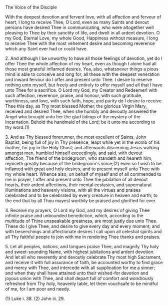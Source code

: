 The Voice of the Disciple

With the deepest devotion and fervent love, with all affection and fervour of heart, I long to receive Thee, O Lord, even as many Saints and devout persons have desired Thee in communicating, who were altogether well pleasing to Thee by their sanctity of life, and dwelt in all ardent devotion. O my God, Eternal Love, my whole Good, Happiness without measure, I long to receive Thee with the most vehement desire and becoming reverence which any Saint ever had or could have.

2\. And although I be unworthy to have all those feelings of devotion, yet do I offer Thee the whole affection of my heart, even as though I alone had all those most grateful inflamed desires. Yea, also, whatsoever things a pious mind is able to conceive and long for, all these with the deepest veneration and inward fervour do I offer and present unto Thee. I desire to reserve nothing unto myself, but freely and entirely to offer myself and all that I have unto Thee for a sacrifice. O Lord my God, my Creator and Redeemer! with such affection, reverence, praise, and honour, with such gratitude, worthiness, and love, with such faith, hope, and purity do I desire to receive Thee this day, as Thy most blessed Mother, the glorious Virgin Mary, received and desired Thee, when she humbly and devoutly answered the Angel who brought unto her the glad tidings of the mystery of the Incarnation. Behold the handmaid of the Lord; be it unto me according to thy word.(1)

3\. And as Thy blessed forerunner, the most excellent of Saints, John Baptist, being full of joy in Thy presence, leapt while yet in the womb of his mother, for joy in the Holy Ghost; and afterwards discerning Jesus walking amongst men, humbled himself exceedingly, and said, with devout affection, The friend of the bridegroom, who standeth and heareth him, rejoiceth greatly because of the bridegroom\'s voice;(2) even so I wish to be inflamed with great and holy desires, and to present myself unto Thee with my whole heart. Whence also, on behalf of myself and of all commended to me in prayer, I offer and present unto Thee the jubilation of all devout hearts, their ardent affections, their mental ecstasies, and supernatural illuminations and heavenly visions, with all the virtues and praises celebrated and to be celebrated by every creature in heaven and earth; to the end that by all Thou mayest worthily be praised and glorified for ever.

4\. Receive my prayers, O Lord my God, and my desires of giving Thee infinite praise and unbounded benediction, which, according to the multitude of Thine unspeakable greatness, are most justly due unto Thee. These do I give Thee, and desire to give every day and every moment; and with beseechings and affectionate desires I call upon all celestial spirits and all Thy faithful people to join with me in rendering Thee thanks and praises.

5\. Let all peoples, nations, and tongues praise Thee, and magnify Thy holy and sweet-sounding Name, with highest jubilations and ardent devotion. And let all who reverently and devoutly celebrate Thy most high Sacrament, and receive it with full assurance of faith, be accounted worthy to find grace and mercy with Thee, and intercede with all supplication for me a sinner; and when they shall have attained unto their wished-for devotion and joyous union with Thee, and shall depart full of comfort and wondrously refreshed from Thy holy, heavenly table, let them vouchsafe to be mindful of me, for I am poor and needy.

\(1\) Luke i. 38. (2) John iii. 29.

